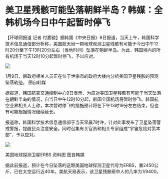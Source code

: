 # 美卫星残骸可能坠落朝鲜半岛？韩媒：全韩机场今日中午起暂时停飞

【环球网报道 记者
付嘉骏】据韩国《中央日报》9日报道，当天上午，韩国科学技术信息通信部分析称，美国航天局一颗地球观测卫星残骸有可能于今日中午12时20分至下午13时20分左右（当地时间）坠落在朝鲜半岛。为此，韩国境内的所有机场于当天12时10分起暂时停飞，予以应对。

![](https://inews.gtimg.com/newsapp_bt/0/15601556320/1000)

1月9日，韩政府相关人员正在位于世宗市的政府大楼内分析美国卫星残骸的预测坠落轨迹。 图自韩媒

据报道，韩国航空交通控制中心9日表示，为应对美国卫星残骸有可能于当天坠落在朝鲜半岛的情况，自当日中午12时10分起，韩国全国机场将暂时停飞。韩国航空业界相关人士称，本次暂时停飞的措施预计将在下午13时19分左右结束，但也有可能根据情况继续延长。

报道称，韩国科学技术信息通信部于当天早晨7时许，针对此事发布了卫星坠落警戒警报，提醒民众注意安全。同时召集有关官员和相关专家组成“宇宙危险对策本部”，予以应对。

![](https://inews.gtimg.com/newsapp_bt/0/15601556319/1000)

美国地球探测卫星ERBS 资料图 图自韩媒

据此前报道，预计在今日坠落的这颗美国地球探测卫星代号为ERBS，重2450公斤，已在太空运行近40年。美航天局表示，该卫星残骸砸中人的几率为1/9400。

